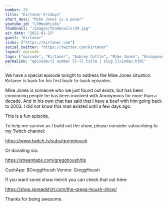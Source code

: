 ```yaml
---
number: 29
title: "Kirtaner Fridays"
short_desc: "Mike Jones is a poser"
youtube_id: "L5Mmu0tLx8s"
thumbnail: "/images/thumbnails/29.jpg"
air_date: "2021-01-25"
guest: "Kirtaner"
links: ["https://kirtaner.com"]
social_twitter: "https://twitter.com/kirtaner"
layout: episode
tags: ["episode", "Kirtaner", "Aubrey Cottle", "Mike Jones", "Anonymous"]
permalink: "episode/{{ number }}-{{ title | slug }}/index.html"
---
```


We have a special episode tonight to address the Mike Jones situation. Kirtaner is back for his first back-to-back episodes.

Mike Jones is someone who we just found out exists, but has been convincing people he has been involved with Anonymous for more than a decade. And in his own chat has said that I have a beef with him going back to 2003. I did not know this man existed until a few days ago.

This is a fun episode.

To help me survive as I build out the show, please consider subscribing to my Twitch channel:

https://www.twitch.tv/subs/gregghoush​​

Or donating via:

https://streamlabs.com/gregghoush/tip​​

CashApp: $GreggHoush
Venmo: GreggHoush

If you want some show merch you can check that out here:

https://shop.spreadshirt.com/the-gregg-housh-show/

Thanks for being awesome.
